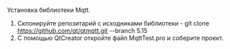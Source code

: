 Установка библиотеки Mqtt.
1. Склонируйте репозитарий с исходниками библиотеки - git clone https://github.com/qt/qtmqtt.git --branch 5.15
2. С помощью QtCreator откройте файл MqttTest.pro и соберите проект.
